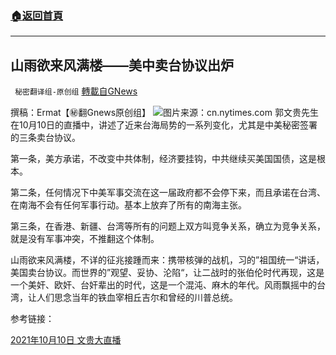 ###  [:house:返回首頁](https://github.com/ourhimalayas/txt)
---


## 山雨欲来风满楼——美中卖台协议出炉
` 秘密翻译组-原创组` [轉載自GNews](https://gnews.org/zh-hans/1587532/)

撰稿：Ermat【㊙️翻Gnews原创组】
![](https://assets.gnews.org/wp-content/uploads/2021/10/merlin_178926243_dce400c2-f273-46a3-af72-85650ef85742-master1050.jpg)图片来源：cn.nytimes.com
郭文贵先生在10月10日的直播中，讲述了近来台海局势的一系列变化，尤其是中美秘密签署的三条卖台协议。

第一条，美方承诺，不改变中共体制，经济要挂钩，中共继续买美国国债，这是根本。

第二条，任何情况下中美军事交流在这一届政府都不会停下来，而且承诺在台湾、在南海不会有任何军事行动。基本上放弃了所有的南海主张。

第三条，在香港、新疆、台湾等所有的问题上双方叫竞争关系，确立为竞争关系，就是没有军事冲突，不推翻这个体制。

山雨欲来风满楼，不详的征兆接踵而来：携带核弹的战机，习的”祖国统一“讲话，美国卖台协议。而世界的”观望、妥协、沦陷“，让二战时的张伯伦时代再现，这是一个美奸、欧奸、台奸辈出的时代，这是一个混沌、麻木的年代。风雨飘摇中的台湾，让人们思念当年的铁血宰相丘吉尔和曾经的川普总统。

参考链接：

[2021年10月10日 文贵大直播](https://gtv.org/video/id=6162dd0f304e992109b2bc89)

